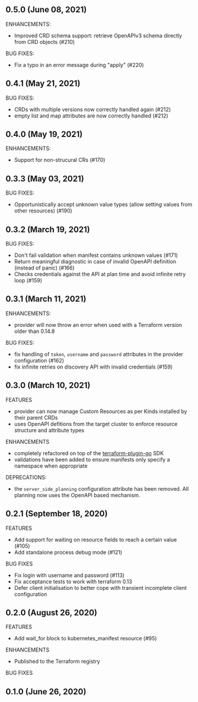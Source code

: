 ## 0.5.0 (June 08, 2021)

ENHANCEMENTS:

* Improved CRD schema support: retrieve OpenAPIv3 schema directly from CRD objects (#210)

BUG FIXES:

* Fix a typo in an error message during "apply" (#220)

## 0.4.1 (May 21, 2021)

BUG FIXES:

* CRDs with multiple versions now correctly handled again (#212)
* empty list and map attributes are now correctly handled (#212)

## 0.4.0 (May 19, 2021)

ENHANCEMENTS:

* Support for non-strucural CRs (#170)

## 0.3.3 (May 03, 2021)

BUG FIXES:
* Opportunistically accept unknown value types (allow setting values from other resources) (#190)

## 0.3.2 (March 19, 2021)

BUG FIXES:
* Don't fail validation when manifest contains unknown values (#171)
* Return meaningful diagnostic in case of invalid OpenAPI definition (instead of panic) (#166)
* Checks credentials against the API at plan time and avoid infinite retry loop (#159)

## 0.3.1 (March 11, 2021)

ENHANCEMENTS:
* provider will now throw an error when used with a Terraform version older than 0.14.8

BUG FIXES:
* fix handling of `token`, `username` and `password` attributes in the provider configuration (#162)
* fix infinite retries on discovery API with invalid credentials (#159)

## 0.3.0 (March 10, 2021)

FEATURES
* provider can now manage Custom Resources as per Kinds installed by their parent CRDs
* uses OpenAPI defitions from the target cluster to enforce resource structure and attribute types

ENHANCEMENTS
* completely refactored on top of the [terraform-plugin-go](https://github.com/hashicorp/terraform-plugin-go) SDK
* validations have been added to ensure manifests only specify a namespace when appropriate

DEPRECATIONS:
* the `server_side_planning` configuration attribute has been removed. All planning now uses the OpenAPI based mechanism.

## 0.2.1 (September 18, 2020)

FEATURES
* Add support for waiting on resource fields to reach a certain value (#105)
* Add standalone process debug mode (#121)

BUG FIXES
* Fix login with username and password (#113)
* Fix acceptance tests to work with terraform 0.13
* Defer client initialisation to better cope with transient incomplete client configuration

## 0.2.0 (August 26, 2020)

FEATURES
  * Add wait_for block to kubernetes_manifest resource (#95)

ENHANCEMENTS
  * Published to the Terraform registry

BUG FIXES

## 0.1.0 (June 26, 2020)
